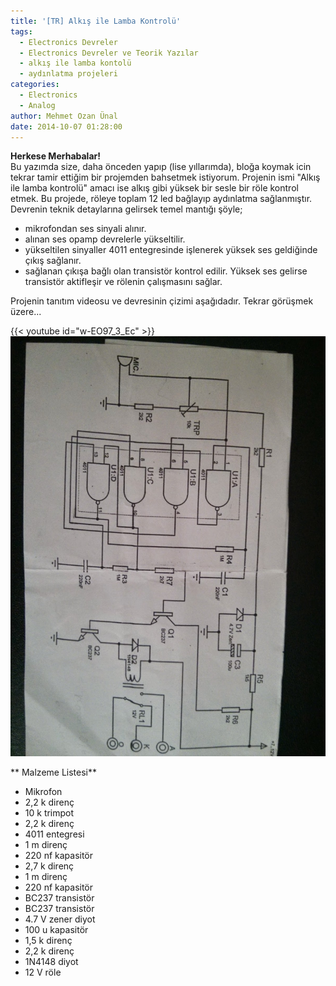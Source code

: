 ```yaml
---
title: '[TR] Alkış ile Lamba Kontrolü'
tags:
  - Electronics Devreler
  - Electronics Devreler ve Teorik Yazılar
  - alkış ile lamba kontolü
  - aydınlatma projeleri
categories:
  - Electronics
  - Analog
author: Mehmet Ozan Ünal
date: 2014-10-07 01:28:00
---
```


**Herkese Merhabalar!**\
Bu yazımda size, daha önceden yapıp (lise yıllarımda), bloğa koymak icin tekrar
tamir ettiğim bir projemden bahsetmek istiyorum. Projenin ismi "Alkış ile lamba
kontrolü" amacı ise alkış gibi yüksek bir sesle bir röle kontrol etmek. Bu
projede, röleye toplam 12 led bağlayıp aydınlatma sağlanmıştır. Devrenin teknik
detaylarına gelirsek temel mantığı şöyle;

- mikrofondan ses sinyali alınır.
- alınan ses opamp devrelerle yükseltilir.
- yükseltilen sinyaller 4011 entegresinde işlenerek yüksek ses geldiğinde çıkış
  sağlanır.
- sağlanan çıkışa bağlı olan transistör kontrol edilir. Yüksek ses gelirse
  transistör aktifleşir ve rölenin çalışmasını sağlar.

Projenin tanıtım videosu ve devresinin çizimi aşağıdadır. Tekrar görüşmek
üzere...

{{< youtube id="w-EO97_3_Ec" >}}
![](IMG_20141005_174701.jpg)

** Malzeme Listesi**

- Mikrofon
- 2,2 k direnç
- 10 k trimpot
- 2,2 k direnç
- 4011 entegresi
- 1 m direnç
- 220 nf kapasitör
- 2,7 k direnç
- 1 m direnç
- 220 nf kapasitör
- BC237 transistör
- BC237 transistör
- 4.7 V zener diyot
- 100 u kapasitör
- 1,5 k direnç
- 2,2 k direnç
- 1N4148 diyot
- 12 V röle
